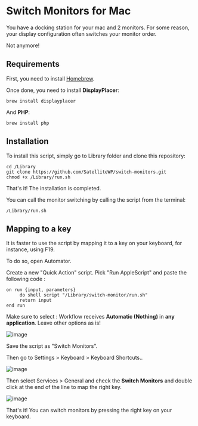 # Switch Monitors for Mac

You have a docking station for your mac and 2 monitors. For some reason, your display configuration often switches your monitor order.

Not anymore!

## Requirements

First, you need to install [Homebrew](https://brew.sh/).

Once done, you need to install **DisplayPlacer**:

    brew install displayplacer

And **PHP**:

    brew install php

## Installation

To install this script, simply go to Library folder and clone this repository:

    cd /Library
    git clone https://github.com/SatelliteWP/switch-monitors.git
    chmod +x /Library/run.sh

That's it! The installation is completed.

You can call the monitor switching by calling the script from the terminal:

    /Library/run.sh

## Mapping to a key

It is faster to use the script by mapping it to a key on your keyboard, for instance, using F19.

To do so, open Automator.

Create a new "Quick Action" script. Pick "Run AppleScript" and paste the following code :

    on run {input, parameters}
	     do shell script "/Library/switch-monitor/run.sh"
	     return input
    end run

Make sure to select : Workflow receives **Automatic (Nothing)** in **any application**. Leave other options as is!

![image](https://github.com/user-attachments/assets/3679e8e1-f1bf-43eb-9a65-c7b5b6584533)

Save the script as "Switch Monitors".

Then go to Settings > Keyboard > Keyboard Shortcuts..

![image](https://github.com/user-attachments/assets/b5ebb349-189d-4965-8753-a4e19de6cf0b)


Then select Services > General and check the **Switch Monitors** and double click at the end of the line to map the right key.

![image](https://github.com/user-attachments/assets/e0597440-e7e9-4e57-a8e1-656b8ad7737b)

That's it! You can switch monitors by pressing the right key on your keyboard.
